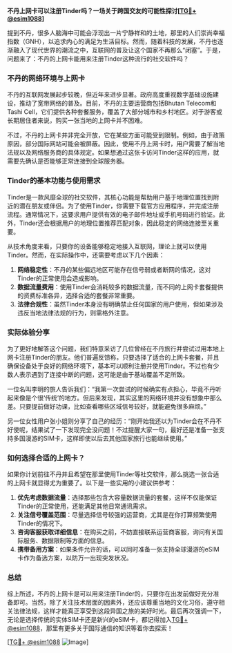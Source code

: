 **不丹上网卡可以注册Tinder吗？一场关于跨国交友的可能性探讨[[TG💪+ @esim1088](https://t.me/s/esim1088)]**

提到不丹，很多人脑海中可能会浮现出一片宁静祥和的土地，那里的人们崇尚幸福指数（GNH），以追求内心的满足为生活目标。然而，随着科技的发展，不丹也逐渐融入了现代世界的潮流之中，互联网的普及让这个国家不再那么“闭塞”。于是，问题来了：不丹的上网卡能用来注册Tinder这种流行的社交软件吗？

### 不丹的网络环境与上网卡

不丹的互联网发展起步较晚，但近年来进步显著。政府高度重视数字基础设施建设，推动了宽带网络的普及。目前，不丹的主要运营商包括Bhutan Telecom和Tashi Cell，它们提供各种套餐服务，覆盖了大部分城市和乡村地区。对于游客或长期居住者来说，购买一张当地的上网卡并不困难。

不过，不丹的上网卡并非完全开放，它在某些方面可能受到限制。例如，由于政策原因，部分国际网站可能会被屏蔽。因此，使用不丹上网卡时，用户需要了解当地法规以及网络服务商的具体规定。如果想通过这张卡访问Tinder这样的应用，就需要先确认是否能够正常连接到全球服务器。

### Tinder的基本功能与使用需求

Tinder是一款风靡全球的社交软件，其核心功能是帮助用户基于地理位置找到附近的潜在朋友或伴侣。为了使用Tinder，你需要下载官方应用程序，并完成注册流程。通常情况下，这要求用户提供有效的电子邮件地址或手机号码进行验证。此外，Tinder还会根据用户的地理位置推荐匹配对象，因此稳定的网络连接至关重要。

从技术角度来看，只要你的设备能够稳定地接入互联网，理论上就可以使用Tinder。然而，在实际操作中，还需要考虑以下几个因素：

1. **网络稳定性**：不丹的某些偏远地区可能存在信号弱或者断网的情况，这对Tinder的正常使用会造成影响。
2. **数据流量费用**：使用Tinder会消耗较多的数据流量，而不同的上网卡套餐提供的资费标准各异，选择合适的套餐非常重要。
3. **法律合规性**：虽然Tinder本身没有明确禁止任何国家的用户使用，但如果涉及违反当地法律法规的行为，则需格外注意。

### 实际体验分享

为了更好地解答这个问题，我们特意采访了几位曾经在不丹旅行并尝试过用本地上网卡注册Tinder的朋友。他们普遍反馈称，只要选择了适合的上网卡套餐，并且确保设备处于良好的网络环境下，基本可以顺利注册并使用Tinder。不过也有少数人表示遇到了连接中断的问题，这可能是由于基站覆盖不足所致。

一位名叫李明的旅人告诉我们：“我第一次尝试的时候确实有点担心，毕竟不丹听起来像是个很‘传统’的地方。但后来发现，其实这里的网络环境并没有想象中那么差。只要提前做好功课，比如查看哪些区域信号较好，就能避免很多麻烦。”

另一位女性用户张小姐则分享了自己的经历：“刚开始我还以为Tinder会在不丹不好使呢，结果试了一下发现完全没问题！不过提醒大家一句，最好还是准备一张支持多国漫游的SIM卡，这样即使以后去其他国家旅行也能继续使用。”

### 如何选择合适的上网卡？

如果你计划前往不丹并且希望在那里使用Tinder等社交软件，那么挑选一张合适的上网卡就显得尤为重要了。以下是一些实用的小建议供参考：

1. **优先考虑数据流量**：选择那些包含大容量数据流量的套餐，这样不仅能保证Tinder的正常使用，还能满足其他日常通讯需求。
2. **关注信号覆盖范围**：尽量选择信号较强的运营商，尤其是在你打算频繁使用Tinder的情况下。
3. **咨询客服获取详细信息**：在购买之前，不妨直接联系运营商客服，询问有关国际服务、数据限制等方面的信息。
4. **携带备用方案**：如果条件允许的话，可以同时准备一张支持全球漫游的eSIM卡作为备选方案，以防万一出现突发状况。

### 总结

综上所述，不丹的上网卡是可以用来注册Tinder的，只要你在出发前做好充分准备即可。当然，除了关注技术层面的因素外，还应该尊重当地的文化习俗，遵守相关法律法规，这样才能真正享受到这段异国之旅的美好时光。最后再次强调一下，无论是选择传统的实体SIM卡还是新兴的eSIM卡，都记得加入[TG💪+ @esim1088](https://t.me/s/esim1088)，那里有更多关于国际通信的知识等着你去探索！

[[TG💪+ @esim1088](https://t.me/s/esim1088) ![Image](https://i.postimg.cc/4NQfJmqS/Snipaste-2025-05-13-00-14-12.png)]